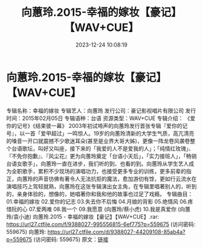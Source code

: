 ﻿---
title: 向蕙玲.2015-幸福的嫁妆【豪记】【WAV+CUE】
date: 2023-12-24 10:08:19
categories: WAV车载音乐、镜像
tags: 华语中文
---
# 向蕙玲.2015-幸福的嫁妆【豪记】【WAV+CUE】

专辑名称：幸福的嫁妆
专辑艺人：向蕙玲
发行公司：豪记影视唱片有限公司
发行时间：2015年02月05日
专辑语种：台语
资源类型：WAV+CUE
专辑介绍：
《爱你的记号》《结束彼一幕》
2003年初试啼声的向蕙玲发行首张专辑『爱你的记号』，以一首「爱甲超过」一鸣惊人。19岁的向蕙玲清新的大学生气质，高亢清亮的嗓音一开口就震撼不少歌迷耳朵(甚至是业界大哥大姊)，更像一阵龙卷风袭卷整个台语歌坛，叫好又叫座，接下来的「我爱的人不是爱我的人」；「纯情红玫瑰」、『不免你抱歉』、『风尘花』更为向蕙玲奠定「台语小天后」，「实力接班人」，「畅销台语女歌手」，向蕙玲一直在进步，我们听的到、也看的到。向蕙玲从学生艺人成为全职歌手，累积不少现场的演唱功力，也接受更多专业的训练，更多前辈的指正，向蕙玲的声音彷佛有著令人无法抗拒的魔法，愈加游仞有馀，更如行云流水在演唱技巧上驾轻就熟，向蕙玲在这张专辑演出女主角，在专辑里唱著别人的，听到的，亲身体验的，想像的，她唱著你和我和他的故事也过足了戏瘾。
专辑曲目：
01.幸福的嫁妆
02.爱你的记志
03.失去你不后悔
04.月娘的背影
05.绝情风
06.疼惜阮的心
07.爱两难
08.我一个
09.我愿意 (向蕙玲/蔡小虎)
10.我是真爱你 (向蕙玲/袁小迪)
向蕙玲.2015 - 幸福的嫁妆【豪记】【WAV+CUE】.rar: https://url27.ctfile.com/f/9388027-995556815-6ef775?p=559675
(访问密码: 559675)
向蕙玲: https://url27.ctfile.com/d/9388027-44209108-85ab4a?p=559675
(访问密码: 559675)
原文：[链接](https://blog.sina.com.cn/s/blog_1647c7e76010313z6.html)